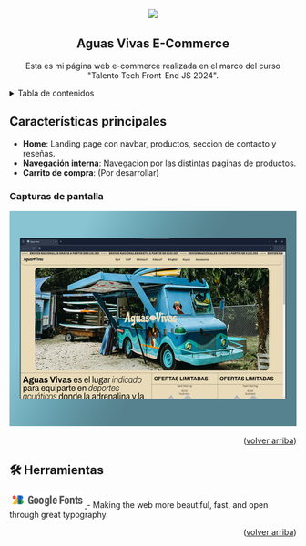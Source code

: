 <a name="readme-top"></a>

<div align="center">

<a href="https://github.com/nagustindev/aguas-vivas-ecommerce">
  <img width="300px" src="./src/assets/Isotipo.svg alt="Logo" width="800" />
</a>

## Aguas Vivas E-Commerce

Esta es mi página web e-commerce realizada en el marco del curso "Talento Tech Front-End JS 2024".


</div>

<details>
<summary>Tabla de contenidos</summary>

- [Características principales](#características-principales)
  - [Capturas de pantalla](#capturas-de-pantalla)
- [🛠️ Herramientas](#️-stack)

</details>

## Características principales

- **Home**: Landing page con navbar, productos, seccion de contacto y reseñas. 
- **Navegación interna**: Navegacion por las distintas paginas de productos.
- **Carrito de compra**: (Por desarrollar)

### Capturas de pantalla

<img src="./src/assets/screen-para-readme.png" alt="screen-web" />

<p align="right">(<a href="#readme-top">volver arriba</a>)</p>

## 🛠️ Herramientas

<a href="https://fonts.google.com/">
  <img src="./src/assets/google-fonts.png" alt="google-fonts" /> 
</a>
- Making the web more beautiful, fast, and open through great typography.

<p align="right">(<a href="#readme-top">volver arriba</a>)</p>

